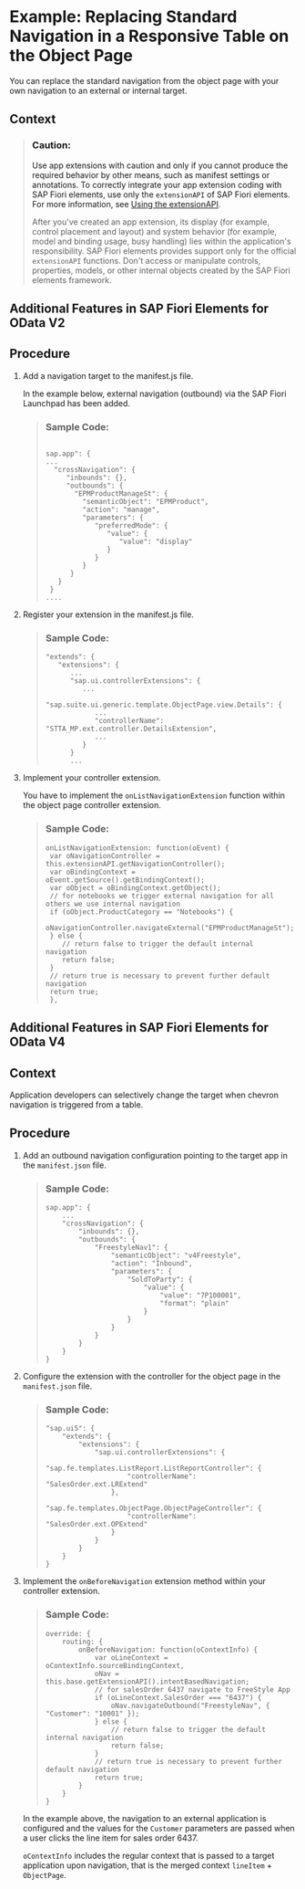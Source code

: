 <!-- loiob20dc7a3d9ca41bebdb86fc3ae3295bf -->

# Example: Replacing Standard Navigation in a Responsive Table on the Object Page

You can replace the standard navigation from the object page with your own navigation to an external or internal target.



<a name="loiob20dc7a3d9ca41bebdb86fc3ae3295bf__context_jdd_c22_scb"/>

## Context

> ### Caution:  
> Use app extensions with caution and only if you cannot produce the required behavior by other means, such as manifest settings or annotations. To correctly integrate your app extension coding with SAP Fiori elements, use only the `extensionAPI` of SAP Fiori elements. For more information, see [Using the extensionAPI](using-the-extensionapi-bd2994b.md).
> 
> After you've created an app extension, its display \(for example, control placement and layout\) and system behavior \(for example, model and binding usage, busy handling\) lies within the application's responsibility. SAP Fiori elements provides support only for the official `extensionAPI` functions. Don't access or manipulate controls, properties, models, or other internal objects created by the SAP Fiori elements framework.

 <a name="task_vqm_nq1_34b"/>

<!-- task\_vqm\_nq1\_34b -->

## Additional Features in SAP Fiori Elements for OData V2



<a name="task_vqm_nq1_34b__steps_z5r_p12_z1b"/>

## Procedure

1.  Add a navigation target to the manifest.js file.

    In the example below, external navigation \(outbound\) via the SAP Fiori Launchpad has been added.

    > ### Sample Code:  
    > ```
    > 
    > sap.app": {
    > ...
    >   "crossNavigation": {
    >      "inbounds": {},
    >      "outbounds": {
    >        "EPMProductManageSt": {
    >          "semanticObject": "EPMProduct",
    >          "action": "manage",
    >          "parameters": {
    >             "preferredMode": {
    >                "value": {
    >                   "value": "display"
    >                }
    >             }
    >          }
    >       }
    >    }
    >  }
    > ....
    > 
    > ```

2.  Register your extension in the manifest.js file.

    > ### Sample Code:  
    > ```
    > "extends": {
    >    "extensions": {
    >       ... 
    >       "sap.ui.controllerExtensions": { 
    >          ...
    >          "sap.suite.ui.generic.template.ObjectPage.view.Details": { 
    >             ... 
    >             "controllerName": "STTA_MP.ext.controller.DetailsExtension",
    >             ...
    >          }
    >       } 
    >       ...
    > 
    > ```

3.  Implement your controller extension.

    You have to implement the `onListNavigationExtension` function within the object page controller extension.

    > ### Sample Code:  
    > ```
    > onListNavigationExtension: function(oEvent) {
    >  var oNavigationController = this.extensionAPI.getNavigationController();
    >  var oBindingContext = oEvent.getSource().getBindingContext();
    >  var oObject = oBindingContext.getObject();
    >  // for notebooks we trigger external navigation for all others we use internal navigation
    >  if (oObject.ProductCategory == "Notebooks") {
    >     oNavigationController.navigateExternal("EPMProductManageSt");
    >  } else {
    >     // return false to trigger the default internal navigation
    >     return false;
    >  }
    >  // return true is necessary to prevent further default navigation
    >  return true;
    >  },
    > 
    > ```


 <a name="task_txp_vq1_34b"/>

<!-- task\_txp\_vq1\_34b -->

## Additional Features in SAP Fiori Elements for OData V4



<a name="task_txp_vq1_34b__context_c4k_pyz_h4b"/>

## Context

Application developers can selectively change the target when chevron navigation is triggered from a table.



<a name="task_txp_vq1_34b__steps_ovs_pzz_h4b"/>

## Procedure

1.  Add an outbound navigation configuration pointing to the target app in the `manifest.json` file.

    > ### Sample Code:  
    > ```
    > sap.app": {
    >     ...
    >     "crossNavigation": {
    >         "inbounds": {},
    >         "outbounds": {
    >             "FreestyleNav1": {
    >                 "semanticObject": "v4Freestyle",
    >                 "action": "Inbound",
    >                 "parameters": {
    >                     "SoldToParty": {
    >                         "value": {
    >                             "value": "7P100001",
    >                             "format": "plain"
    >                         }
    >                     }
    >                 }
    >             }
    >         }
    >     }
    > }
    > ```

2.  Configure the extension with the controller for the object page in the `manifest.json` file.

    > ### Sample Code:  
    > ```
    > "sap.ui5": {
    >     "extends": {
    >         "extensions": {
    >             "sap.ui.controllerExtensions": {
    >                 "sap.fe.templates.ListReport.ListReportController": {
    >                     "controllerName": "SalesOrder.ext.LRExtend"
    >                 },
    >                 "sap.fe.templates.ObjectPage.ObjectPageController": {
    >                     "controllerName": "SalesOrder.ext.OPExtend"
    >                 }
    >             }
    >         }
    >     }
    > }
    > ```

3.  Implement the `onBeforeNavigation` extension method within your controller extension.

    > ### Sample Code:  
    > ```
    > override: {
    >     routing: {
    >         onBeforeNavigation: function(oContextInfo) {
    >             var oLineContext = oContextInfo.sourceBindingContext,
    >             oNav = this.base.getExtensionAPI().intentBasedNavigation;
    >             // for salesOrder 6437 navigate to FreeStyle App
    >             if (oLineContext.SalesOrder === "6437") {
    >                 oNav.navigateOutbound("FreestyleNav", { "Customer": "10001" });
    >             } else {
    >                 // return false to trigger the default internal navigation
    >                 return false;
    >             }
    >             // return true is necessary to prevent further default navigation
    >             return true;                                                       
    >         }
    >     }
    > }
    > ```

    In the example above, the navigation to an external application is configured and the values for the `Customer` parameters are passed when a user clicks the line item for sales order 6437.

    `oContextInfo` includes the regular context that is passed to a target application upon navigation, that is the merged context `lineItem` + `ObjectPage`.


